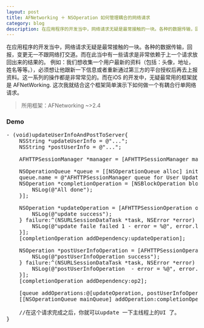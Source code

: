 ```yaml
---
layout: post
title: AFNetworking ＋ NSOperation 如何管理耦合的网络请求
category: blog
description: 在应用程序的开发当中，网络请求无疑是最常接触的一块。各种的数据传输，回报，变更无一不跟网络打交道。而在此当中有一些请求是非常依赖于上一个请求放回出来的结果的。例如：我们想收集一个用户最新的资料（包括：头像，地址，姓名等等。），必须想让他跟新一下信息或者重新通过第三方的平台授权后再去上报资料。这一系列的操作都是非常常见的。而在iOS 的开发中，无疑最常用的框架就是 AFNetWorking. 这次我就结合这个框架简单演示下如何做一个有耦合行单网络请求。
---
```


在应用程序的开发当中，网络请求无疑是最常接触的一块。各种的数据传输，回报，变更无一不跟网络打交道。而在此当中有一些请求是非常依赖于上一个请求放回出来的结果的。
例如：我们想收集一个用户最新的资料（包括：头像，地址，姓名等等。），必须想让他跟新一下信息或者重新通过第三方的平台授权后再去上报资料。这一系列的操作都是非常常见的。而在iOS 的开发中，无疑最常用的框架就是 AFNetWorking. 这次我就结合这个框架简单演示下如何做一个有耦合行单网络请求。

> 所用框架：AFNetworking ~>2.4

### Demo
<pre class="prettyprint">
- (void)updateUserInfoAndPostToServer{
    NSString *updateUserInfo = @"...";
    NSString *postUserInfo = @"...";

    AFHTTPSessionManager *manager = [AFHTTPSessionManager manager];

    NSOperationQueue *queue = [[NSOperationQueue alloc] init];
    queue.name = @"AFHTTPSessionManager queue for User Update";
    NSOperation *completionOperation = [NSBlockOperation blockOperationWithBlock:^{
        NSLog(@"All done");
    }];

    NSOperation *updateOperation = [AFHTTPSessionOperation operationWithManager:manager HTTPMethod:@"GET" URLString:urlString1 parameters:nil uploadProgress:nil downloadProgress:nil success:^(NSURLSessionDataTask *task, id responseObject) {
        NSLog(@"update success");
    } failure:^(NSURLSessionDataTask *task, NSError *error) {
        NSLog(@"update faile failed 1 - error = %@", error.localizedDescription);
    }];
    [completionOperation addDependency:updateOperation];

    NSOperation *postUserInfoOperation = [AFHTTPSessionOperation operationWithManager:manager HTTPMethod:@"GET" URLString:urlString2 parameters:nil uploadProgress:nil downloadProgress:nil success:^(NSURLSessionDataTask *task, id responseObject) {
        NSLog(@"postUserInfoOperation success");
    } failure:^(NSURLSessionDataTask *task, NSError *error) {
        NSLog(@"postUserInfoOperation  - error = %@", error.localizedDescription);
    }];
    [completionOperation addDependency:op2];

    [queue addOperations:@[updateOperation, postUserInfoOperation] waitUntilFinished:false];
    [[NSOperationQueue mainQueue] addOperation:completionOperation];  
    
    //在这个请求完成之后，你就可以update 一下主线程上的UI 了。
}
</pre>
